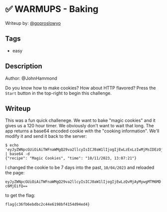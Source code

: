 # ✅ WARMUPS - Baking

Writeup by: [@goproslowyo](https://github.com/goproslowyo)

## Tags

- easy

## Description

Author: @JohnHammond

Do you know how to make cookies? How about HTTP flavored?  Press the `Start` button in the top-right to begin this challenge.

## Writeup

This was a fun quick challenege. We want to bake "magic cookies" and it gives us a 120 hour timer. We obviously don't want to wait that long. The app returns a base64 encoded cookie with the "cooking information". We'll modify it and send it back to the server:

```shell
$ echo 'eyJyZWNpcGUiOiAiTWFnaWMgQ29va2llcyIsICJ0aW1lIjogIjEwLzExLzIwMjMsIDEzOjA3OjIxIn0=' | base64 -d
{"recipe": "Magic Cookies", "time": "10/11/2023, 13:07:21"}
```

I changed the cookie to be 7 days into the past, `10/04/2023` and reloaded the page:

`eyJyZWNpcGUiOiAiTWFnaWMgQ29va2llcyIsICJ0aW1lIjogIjEwLzQvMjAyMywgMTM6MDc6MjEifQ==`

to get the flag:

`flag{c36fb6ebdbc2c44e6198bf4154d94ed4}`
